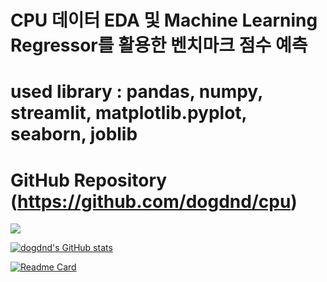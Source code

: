 
# CPU 데이터 EDA 및 Machine Learning Regressor를 활용한 벤치마크 점수 예측

# used library : pandas, numpy, streamlit, matplotlib.pyplot, seaborn, joblib

# GitHub Repository (https://github.com/dogdnd/cpu)

<a href="https://hits.seeyoufarm.com"><img src="https://hits.seeyoufarm.com/api/count/incr/badge.svg?url=https%3A%2F%2Fgithub.com%2Fdogdnd&count_bg=%2379C83D&title_bg=%23555555&icon=ko-fi.svg&icon_color=%23FFFFFF&title=visit&edge_flat=false"/></a>


[![dogdnd's GitHub stats](https://github-readme-stats.vercel.app/api?username=dogdnd)](https://github.com/dogdnd/github-readme-stats)

[![Readme Card](https://github-readme-stats.vercel.app/api/pin/?username=dogdnd&repo=github-readme-stats)](https://github.com/dogdnd/github-readme-stats)
